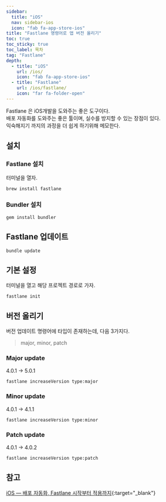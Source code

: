 ```yaml
---
sidebar:
  title: "iOS"
  nav: sidebar-ios
  icon: "fab fa-app-store-ios"
title: "Fastlane 명령어로 앱 버전 올리기"
toc: true
toc_sticky: true
toc_label: 목차
tag: "Fastlane"
depth:
  - title: "iOS"
    url: /ios/
    icon: "fab fa-app-store-ios"
  - title: "Fastlane"
    url: /ios/fastlane/
    icon: "far fa-folder-open"
---
```

Fastlane 은 iOS개발을 도와주는 좋은 도구이다.    
배포 자동화를 도와주는 좋은 툴이며, 실수를 방지할 수 있는 장점이 있다.   
익숙해지기 까지의 과정을 더 쉽게 하기위해 메모한다.

## 설치
### Fastlane 설치
터미널을 열자.
```
brew install fastlane
```

### Bundler 설치
```
gem install bundler
```

## Fastlane 업데이트
```
bundle update
```

## 기본 설정
터미널을 열고 해당 프로젝트 경로로 가자.
```
fastlane init
```

## 버전 올리기
버전 업데이트 명령어에 타입이 존재하는데, 다음 3가지다.  
>major, minor, patch    

### Major update 
4.0.1 -> 5.0.1
```
fastlane increaseVersion type:major 
```

### Minor update
4.0.1 -> 4.1.1
```
fastlane increaseVersion type:minor 
```

### Patch update
4.0.1 -> 4.0.2
```
fastlane increaseVersion type:patch 
```


## 참고
[<i class="fas fa-link"></i> iOS — 배포 자동화, Fastlane 시작부터 적용까지](https://medium.com/hcleedev/ios-%EB%B0%B0%ED%8F%AC-%EC%9E%90%EB%8F%99%ED%99%94-fastlane-%EC%8B%9C%EC%9E%91%EB%B6%80%ED%84%B0-%EC%A0%81%EC%9A%A9%EA%B9%8C%EC%A7%80-3d9107cdc3b4){:target="_blank"}
